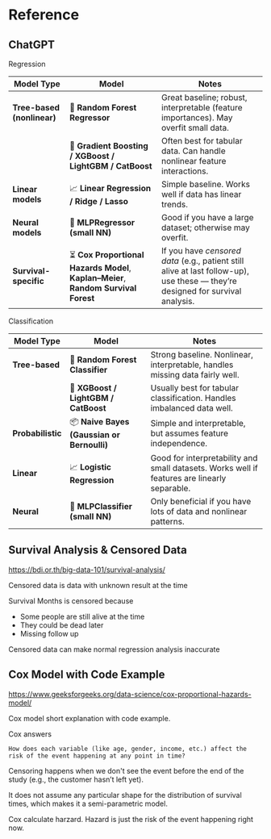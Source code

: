 # Reference

<!-- You can ask KP since he's doing model for churning which probably has censored data -->

## ChatGPT

Regression

| Model Type                 | Model                                                                              | Notes                                                                                                                          |
| -------------------------- | ---------------------------------------------------------------------------------- | ------------------------------------------------------------------------------------------------------------------------------ |
| **Tree-based (nonlinear)** | 🌳 **Random Forest Regressor**                                                     | Great baseline; robust, interpretable (feature importances). May overfit small data.                                           |
|                            | 🌲 **Gradient Boosting / XGBoost / LightGBM / CatBoost**                           | Often best for tabular data. Can handle nonlinear feature interactions.                                                        |
| **Linear models**          | 📈 **Linear Regression / Ridge / Lasso**                                           | Simple baseline. Works well if data has linear trends.                                                                         |
| **Neural models**          | 🧠 **MLPRegressor (small NN)**                                                     | Good if you have a large dataset; otherwise may overfit.                                                                       |
| **Survival-specific**      | ⏳ **Cox Proportional Hazards Model**, **Kaplan–Meier**, **Random Survival Forest** | If you have *censored data* (e.g., patient still alive at last follow-up), use these — they’re designed for survival analysis. |

Classification

| Model Type        | Model                                      | Notes                                                                                        |
| ----------------- | ------------------------------------------ | -------------------------------------------------------------------------------------------- |
| **Tree-based**    | 🌳 **Random Forest Classifier**            | Strong baseline. Nonlinear, interpretable, handles missing data fairly well.                 |
|                   | 🚀 **XGBoost / LightGBM / CatBoost**       | Usually best for tabular classification. Handles imbalanced data well.                       |
| **Probabilistic** | 📦 **Naive Bayes (Gaussian or Bernoulli)** | Simple and interpretable, but assumes feature independence.                                  |
| **Linear**        | 📈 **Logistic Regression**                 | Good for interpretability and small datasets. Works well if features are linearly separable. |
| **Neural**        | 🧠 **MLPClassifier (small NN)**            | Only beneficial if you have lots of data and nonlinear patterns.                             |


## Survival Analysis & Censored Data
https://bdi.or.th/big-data-101/survival-analysis/

Censored data is data with unknown result at the time

Survival Months is censored because
- Some people are still alive at the time
- They could be dead later
- Missing follow up

Censored data can make normal regression analysis inaccurate

## Cox Model with Code Example
https://www.geeksforgeeks.org/data-science/cox-proportional-hazards-model/

Cox model short explanation with code example.

Cox answers
```
How does each variable (like age, gender, income, etc.) affect the risk of the event happening at any point in time?
```

Censoring happens when we don't see the event before the end of the study (e.g., the customer hasn’t left yet).

It does not assume any particular shape for the distribution of survival times, which makes it a semi-parametric model.

Cox calculate harzard.
Hazard is just the risk of the event happening right now.